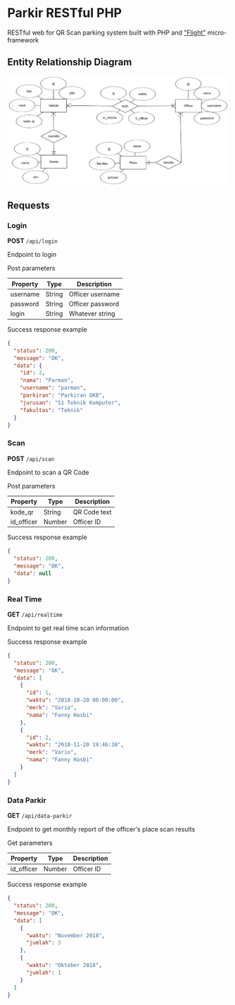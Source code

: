 # Parkir RESTful PHP
RESTful web for QR Scan parking system built with PHP and ["Flight"](http://flightphp.com) micro-framework

## Entity Relationship Diagram
!["Parkir RESTful PHP"](erd-parking-system.png "ERD Parking System")

## Requests
### Login
**POST** `/api/login`

Endpoint to login

Post parameters

| Property | Type | Description |
| --- | --- | --- |
| username | String | Officer username | 
| password | String | Officer password |
| login | String | Whatever string |

Success response example
```json
{
  "status": 200,
  "message": "OK",
  "data": {
    "id": 2,
    "nama": "Parman",
    "username": "parman",
    "parkiran": "Parkiran GKB",
    "jurusan": "S1 Teknik Komputer",
    "fakultas": "Teknik"
  }
}
```

### Scan
**POST** `/api/scan`

Endpoint to scan a QR Code

Post parameters

| Property | Type | Description |
| --- | --- | --- |
| kode_qr | String | QR Code text |
| id_officer | Number | Officer ID |

Success response example
```json
{
  "status": 200,
  "message": "OK",
  "data": null
}
```


### Real Time
**GET** `/api/realtime`

Endpoint to get real time scan information

Success response example
```json
{
  "status": 200,
  "message": "OK",
  "data": [
    {
      "id": 1,
      "waktu": "2018-10-20 00:00:00",
      "merk": "Vario",
      "nama": "Fanny Hasbi"
    },
    {
      "id": 2,
      "waktu": "2018-11-20 19:46:38",
      "merk": "Vario",
      "nama": "Fanny Hasbi"
    }
  ]
}
```

### Data Parkir
**GET** `/api/data-parkir`

Endpoint to get monthly report of the officer's place scan results

Get parameters

| Property | Type | Description |
| --- | --- | --- |
| id_officer | Number | Officer ID |

Success response example
```json
{
  "status": 200,
  "message": "OK",
  "data": [
    {
      "waktu": "November 2018",
      "jumlah": 3
    },
    {
      "waktu": "Oktober 2018",
      "jumlah": 1
    }
  ]
}
```
